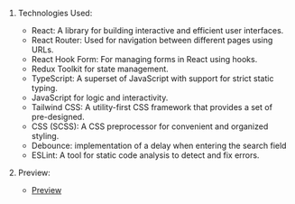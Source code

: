 1. Technologies Used:
   - React: A library for building interactive and efficient user interfaces.
   - React Router: Used for navigation between different pages using URLs.
   - React Hook Form: For managing forms in React using hooks.
   - Redux Toolkit for state management.
   - TypeScript: A superset of JavaScript with support for strict static typing.
   - JavaScript for logic and interactivity.
   - Tailwind CSS: A utility-first CSS framework that provides a set of pre-designed.
   - CSS (SCSS): A CSS preprocessor for convenient and organized styling.
   - Debounce: implementation of a delay when entering the search field
   - ESLint: A tool for static code analysis to detect and fix errors.

2. Preview:
   - [Preview](https://myplekan.github.io/list-of-articles/#/)
